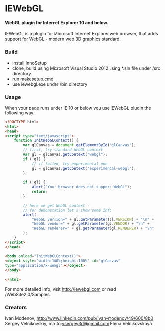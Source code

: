 IEWebGL
=======

#### WebGL plugin for Internet Explorer 10 and below. ####

IEWebGL is a plugin for Microsoft Internet Explorer web browser, that adds support for WebGL - modern web 3D graphics standard.

### Build ###

- install InnoSetup
- clone, build using Microsoft Visual Studio 2012 using *.sln file under /src directory.
- run makesetup.cmd
- use iewebgl.exe under /bin directory

### Usage ###

When your page runs under IE 10 or below you use IEWebGL plugin the following way:

```html
<!DOCTYPE html>
<html>
<head>
<script type="text/javascript">
    function InitWebGLContext() {
        var glCanvas = document.getElementById("glCanvas");
        // first, try standard WebGL context
        var gl = glCanvas.getContext("webgl");
        if (!gl) {
            // if failed, try experimental one
            gl = glCanvas.getContext("experimental-webgl");
        }
 
        if (!gl) {
            alert("Your browser does not support WebGL");
            return;
        }
 
        // here we get WebGL context - 
        // for demonstation let's show some info
        alert(
            "WebGL version=" + gl.getParameter(gl.VERSION) + "\n" +
            "WebGL vendor=" + gl.getParameter(gl.VENDOR) + "\n" +
            "WebGL renderer=" + gl.getParameter(gl.RENDERER) + "\n"
        );
    }
</script>
</head>
 
<body onload="InitWebGLContext()">
<object style="width:100%;height:100%" id="glCanvas"
type="application/x-webgl"></object>
</body>
 
</html>
```

For more detailed info, visit http://iewebgl.com or read /WebSite2.0/Samples


### Creators ###

Ivan Modenov, http://www.linkedin.com/pub/ivan-modenov/49/600/8b0
Sergey Velnikovskiy, mailto:vsergey3d@gmail.com
Elena Velnikovskaya